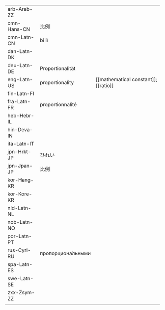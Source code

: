 | | | |
|-|-|-|
| arb-Arab-ZZ |  |  |
| cmn-Hans-CN | 比例 |  |
| cmn-Latn-CN | bǐ lì |  |
| dan-Latn-DK |  |  |
| deu-Latn-DE | Proportionalität |  |
| eng-Latn-US | proportionality | [[mathematical constant]]; [[ratio]] |
| fin-Latn-FI |  |  |
| fra-Latn-FR | proportionnalité |  |
| heb-Hebr-IL |  |  |
| hin-Deva-IN |  |  |
| ita-Latn-IT |  |  |
| jpn-Hrkt-JP | ひれい |  |
| jpn-Jpan-JP | 比例 |  |
| kor-Hang-KR |  |  |
| kor-Kore-KR |  |  |
| nld-Latn-NL |  |  |
| nob-Latn-NO |  |  |
| por-Latn-PT |  |  |
| rus-Cyrl-RU | пропорциона́льными |  |
| spa-Latn-ES |  |  |
| swe-Latn-SE |  |  |
| zxx-Zsym-ZZ |  |  |
|  |  |  |